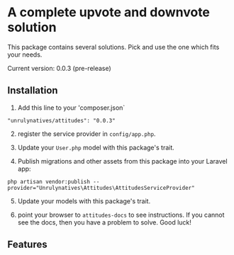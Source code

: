 # A complete upvote and downvote solution

This package contains several solutions. Pick and use the one which fits your needs.

Current version: 0.0.3 (pre-release) 

## Installation

1. Add this line to your 'composer.json`

`"unrulynatives/attitudes": "0.0.3"`

2. register the service provider in `config/app.php`.

3. Update your `User.php` model with this package's trait.

4. Publish migrations and other assets from this package into your Laravel app:

`php artisan vendor:publish --provider="Unrulynatives\Attitudes\AttitudesServiceProvider"`

5. Update your models with this package's trait.

6. point your browser to `attitudes-docs` to see instructions. If you cannot see the docs, then you have a problem to solve. Good luck!


## Features



